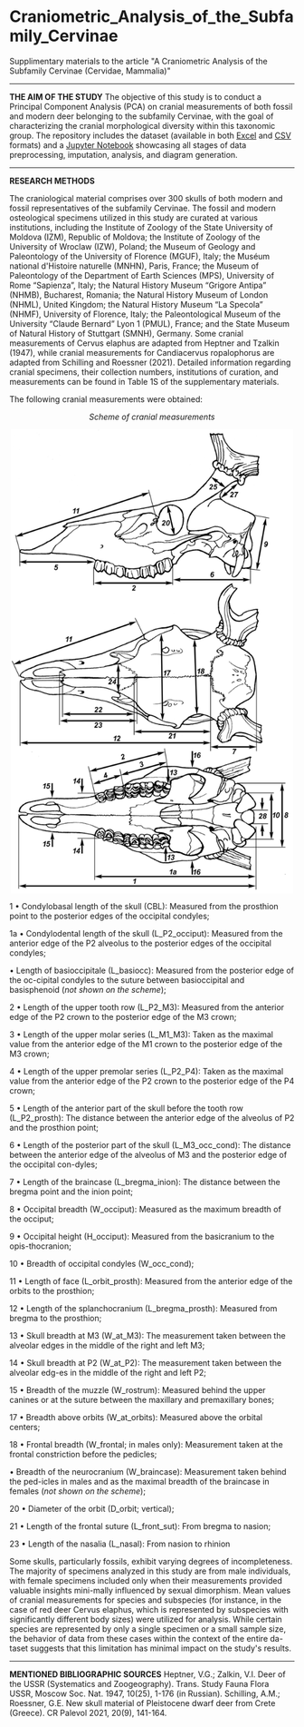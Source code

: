 # Craniometric_Analysis_of_the_Subfamily_Cervinae
Supplimentary materials to the article "A Craniometric Analysis of the Subfamily Cervinae (Cervidae, Mammalia)"

***
**THE AIM OF THE STUDY**
The objective of this study is to conduct a Principal Component Analysis (PCA) on cranial measurements of both fossil and modern deer belonging to the subfamily Cervinae, with the goal of characterizing the cranial morphological diversity within this taxonomic group. The repository includes the dataset (available in both [Excel](https://github.com/Praemuntiacus/Craniometric_Analysis_of_the_Subfamily_Cervinae/blob/main/CERVIDAE%20CRANIAL%20MEASUREMENTS.xlsx) and [CSV](https://github.com/Praemuntiacus/Craniometric_Analysis_of_the_Subfamily_Cervinae/blob/main/CERVIDAE%20CRANIAL%20MEASUREMENTS.csv) formats) and a [Jupyter Notebook](https://github.com/Praemuntiacus/Craniometric_Analysis_of_the_Subfamily_Cervinae/blob/main/CERVIDAE_CRANIOMETRY.ipynb) showcasing all stages of data preprocessing, imputation, analysis, and diagram generation.

***
**RESEARCH METHODS**

The craniological material comprises over 300 skulls of both modern and fossil representatives of the subfamily Cervinae. The fossil and modern osteological specimens utilized in this study are curated at various institutions, including the Institute of Zoology of the State University of Moldova (IZM), Republic of Moldova; the Institute of Zoology of the University of Wroclaw (IZW), Poland; the Museum of Geology and Paleontology of the University of Florence (MGUF), Italy; the Muséum national d'Histoire naturelle (MNHN), Paris, France; the Museum of Paleontology of the Department of Earth Sciences (MPS), University of Rome “Sapienza”, Italy; the Natural History Museum “Grigore Antipa” (NHMB), Bucharest, Romania; the Natural History Museum of London (NHML), United Kingdom; the Natural History Museum “La Specola” (NHMF), University of Florence, Italy; the Paleontological Museum of the University “Claude Bernard” Lyon 1 (PMUL), France; and the State Museum of Natural History of Stuttgart (SMNH), Germany.
Some cranial measurements of Cervus elaphus are adapted from Heptner and Tzalkin (1947), while cranial measurements for Candiacervus ropalophorus are adapted from Schilling and Roessner (2021). Detailed information regarding cranial specimens, their collection numbers, institutions of curation, and measurements can be found in Table 1S of the supplementary materials.

The following cranial measurements were obtained:

<p align="center">
  <i>Scheme of cranial measurements</i>
</p>

<img src="https://github.com/Praemuntiacus/Craniometric_Analysis_of_the_Subfamily_Cervinae/blob/main/Fig_1.jpg" alt="image" width="500" style="display: block; margin: 0 auto;">



1 •	Condylobasal length of the skull (CBL): Measured from the prosthion point to the posterior edges of the occipital condyles;

1a •	Condylodental length of the skull (L_P2_occiput): Measured from the anterior edge of the P2 alveolus to the posterior edges of the occipital condyles;

•	Length of basioccipitale (L_basiocc): Measured from the posterior edge of the oc-cipital condyles to the suture between basioccipital and basisphenoid (*not shown on the scheme*);

2 •	Length of the upper tooth row (L_P2_M3): Measured from the anterior edge of the P2 crown to the posterior edge of the M3 crown;

3 •	Length of the upper molar series (L_M1_M3): Taken as the maximal value from the anterior edge of the M1 crown to the posterior edge of the M3 crown;

4 •	Length of the upper premolar series (L_P2_P4): Taken as the maximal value from the anterior edge of the P2 crown to the posterior edge of the P4 crown;

5 •	Length of the anterior part of the skull before the tooth row (L_P2_prosth): The distance between the anterior edge of the alveolus of P2 and the prosthion point;

6 •	Length of the posterior part of the skull (L_M3_occ_cond): The distance between the anterior edge of the alveolus of M3 and the posterior edge of the occipital con-dyles;

7 •	Length of the braincase (L_bregma_inion): The distance between the bregma point and the inion point;

8 •	Occipital breadth (W_occiput): Measured as the maximum breadth of the occiput;

9 •	Occipital height (H_occiput): Measured from the basicranium to the opis-thocranion;

10 •	Breadth of occipital condyles (W_occ_cond);

11 •	Length of face (L_orbit_prosth): Measured from the anterior edge of the orbits to the prosthion;

12 •	Length of the splanchocranium (L_bregma_prosth): Measured from bregma to the prosthion;

13 •	Skull breadth at M3 (W_at_M3): The measurement taken between the alveolar edges in the middle of the right and left M3;

14 •	Skull breadth at P2 (W_at_P2): The measurement taken between the alveolar edg-es in the middle of the right and left P2;

15 •	Breadth of the muzzle (W_rostrum): Measured behind the upper canines or at the suture between the maxillary and premaxillary bones;

17 •	Breadth above orbits (W_at_orbits): Measured above the orbital centers;

18 •	Frontal breadth (W_frontal; in males only): Measurement taken at the frontal constriction before the pedicles;

•	Breadth of the neurocranium (W_braincase): Measurement taken behind the ped-icles in males and as the maximal breadth of the braincase in females (*not shown on the scheme*);

20 •	Diameter of the orbit (D_orbit; vertical);

21 •	Length of the frontal suture (L_front_sut): From bregma to nasion;

23 •	Length of the nasalia (L_nasal): From nasion to rhinion

Some skulls, particularly fossils, exhibit varying degrees of incompleteness. The majority of specimens analyzed in this study are from male individuals, with female specimens included only when their measurements provided valuable insights mini-mally influenced by sexual dimorphism. Mean values of cranial measurements for species and subspecies (for instance, in the case of red deer Cervus elaphus, which is represented by subspecies with significantly different body sizes) were utilized for analysis. While certain species are represented by only a single specimen or a small sample size, the behavior of data from these cases within the context of the entire da-taset suggests that this limitation has minimal impact on the study's results. 

 ***
 **MENTIONED BIBLIOGRAPHIC SOURCES**
Heptner, V.G.; Zalkin, V.I. Deer of the USSR (Systematics and Zoogeography). Trans. Study Fauna Flora USSR, Moscow Soc. Nat. 1947, 10(25), 1-176 (in Russian).
Schilling, A.M.; Roessner, G.E. New skull material of Pleistocene dwarf deer from Crete (Greece). CR Palevol 2021, 20(9), 141-164.

